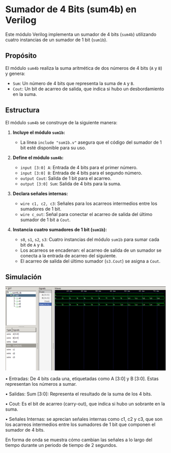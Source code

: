 # Sumador de 4 Bits (sum4b) en Verilog

Este módulo Verilog implementa un sumador de 4 bits (`sum4b`) utilizando cuatro instancias de un sumador de 1 bit (`sum1b`).

## Propósito

El módulo `sum4b` realiza la suma aritmética de dos números de 4 bits (`A` y `B`) y genera:

* `Sum`: Un número de 4 bits que representa la suma de `A` y `B`.
* `Cout`: Un bit de acarreo de salida, que indica si hubo un desbordamiento en la suma.

## Estructura

El módulo `sum4b` se construye de la siguiente manera:

1. **Incluye el módulo `sum1b`:** 
   * La línea `include "sum1b.v"` asegura que el código del sumador de 1 bit esté disponible para su uso.

2. **Define el módulo `sum4b`:**
   * `input [3:0] A`: Entrada de 4 bits para el primer número.
   * `input [3:0] B`: Entrada de 4 bits para el segundo número.
   * `output Cout`: Salida de 1 bit para el acarreo.
   * `output [3:0] Sum`: Salida de 4 bits para la suma.

3. **Declara señales internas:**
   * `wire c1, c2, c3`: Señales para los acarreos intermedios entre los sumadores de 1 bit.
   * `wire c_out`: Señal para conectar el acarreo de salida del último sumador de 1 bit a `Cout`.

4. **Instancia cuatro sumadores de 1 bit (`sum1b`):**
   * `s0`, `s1`, `s2`, `s3`: Cuatro instancias del módulo `sum1b` para sumar cada bit de `A` y `B`.
   * Los acarreos se encadenan: el acarreo de salida de un sumador se conecta a la entrada de acarreo del siguiente.
   * El acarreo de salida del último sumador (`s3.Cout`) se asigna a `Cout`.

## Simulación
![Sim1](./sumador_tb.png)

•	Entradas: 
   De 4 bits cada una, etiquetadas como A [3:0] y B [3:0]. Estas representan los números a sumar.

•	Salidas: 
   Sum [3:0]: Representa el resultado de la suma de los 4 bits.

•  Cout: Es el bit de acarreo (carry-out), que indica si hubo un sobrante en 
   la suma.

•	Señales Internas: se aprecian señales internas como c1, c2 y c3, que son los acarreos intermedios entre los sumadores de 1 bit que componen el sumador de 4 bits.

En forma de onda se muestra cómo cambian las señales a lo largo del tiempo durante un periodo de tiempo de 2 segundos. 
